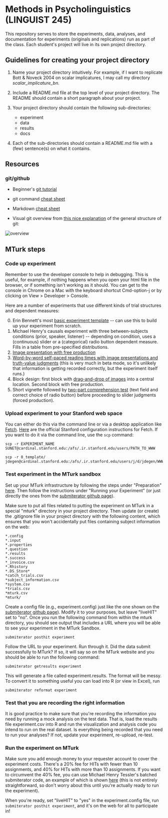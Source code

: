 # Methods in Psycholinguistics (LINGUIST 245)

This repository serves to store the experiments, data, analyses, and documentation for experiments (originals and replications) run as part of the class. Each student's project will live in its own project directory.

## Guidelines for creating your project directory

1. Name your project directory intuitively. For example, if I want to replicate Bott & Noveck 2004 on scalar implicatures, I may call my directory *scalar_implicature_bn*. 

2. Include a README.md file at the top level of your project directory. The README should contain a short paragraph about your project.

3. Your project directory should contain the following sub-directories:

	- experiment
	- data
	- results
	- docs

4. Each of the sub-directories should contain a README.md file with a (few) sentence(s) on what it contains. 

## Resources

### git/github

- Beginner's [git tutorial](https://try.github.io/)

- git command [cheat sheet](https://services.github.com/on-demand/downloads/github-git-cheat-sheet.pdf)

- Markdown [cheat sheet](https://github.com/adam-p/markdown-here/wiki/Markdown-Cheatsheet)

- Visual git overview from [this nice explanation](https://git-scm.com/book/en/v2/Getting-Started-Git-Basics) of the general structure of git:

![overview](https://git-scm.com/book/en/v2/images/areas.png)


## MTurk steps

### Code up experiment 

Remember to use the developer console to help in debugging. This is useful, for example, if nothing happens when you open your html file in the browser, or if something isn't working as it should. You can get to the console in Chrome on a Mac with the keyboard shortcut Cmd-option-j or by clicking on View > Developer > Console.

Here are a number of experiments that use different kinds of trial structures and dependent measures:

0. Erin Bennett's most [basic experiment template](https://github.com/feste/experiment_template) -- can use this to build up your experiment from scratch.
1. Michael Henry's causals experiment with three between-subjects conditions (prior, speaker, listener) -- depending on condition, uses a (continuous) slider or a (categorical) radio button dependent measure. Fills in a table from pre-specified distributions.
2. [Image presentation with free production](http://stanford.edu/~jdegen/18_prod_calibr_targetColorContext/experiment/norming.html)
3. [Word-by-word self-paced reading times with image presentations and truth-value judgments](http://stanford.edu/~jdegen/spr_pilot/experiment/rt.html) (this is very much in beta mode, so it's unlikely that information is getting recorded correctly, but the experiment itself runs.)
4. Block design: first block with [drag-and-drop of images](http://stanford.edu/~jdegen/10_distributional_learning/experiment/norming.html) into a central location. Second block with free production.
5. Short vignette followed by [two-part comprehension test](http://stanford.edu/~jdegen/23_qud_production/alternatives.html) (text field and correct choice of radio button) before proceeding to slider judgments (forced production).


### Upload experiment to your Stanford web space

You can either do this via the command line or via a desktop application like [Fetch](https://uit.stanford.edu/software/fetch). [Here](https://uit.stanford.edu/service/afs/file-transfer/macintosh) are the official Stanford configuration instructions for Fetch. If you want to do it via the command line, use the ```scp``` command:

```
scp -r EXPERIMENT_NAME SUNET@cardinal.stanford.edu:/afs/.ir.stanford.edu/users/PATH_TO_WWW
```

```
scp -r 0_template/ jdegen@cardinal.stanford.edu:/afs/.ir.stanford.edu/users/j/d/jdegen/WWW
```


### Test experiment in the MTurk sandbox

Set up your MTurk infrastructure by following the steps under "Preparation" [here](https://cocolab.stanford.edu/mturk-tools.html). Then follow the instructions under "Running your Experiment" (or just directly the ones from the [submiterator github page](https://github.com/feste/Submiterator)). 

Make sure to put all files related to putting the experiment on MTurk in a special "mturk" directory in your project directory. Then update (or create) the .gitignore file in your project directory with the following content, which ensures that you won't accidentally put files containing subject information on the web:

```
*.config
*.input
*.properties
*.question
*.results
*.success
*_invoice.csv
*.Rhistory
*.DS_Store*
*catch_trials.csv
*subject_information.csv
*system.csv
*trials.csv
*mturk.csv
*mturk/
```

Create a config file (e.g., experiment.config) just like the one shown on the [submiterator github page](https://github.com/feste/Submiterator)). Modify it to your purposes, but leave "liveHIT" set to "no". Once you run the following command from within the mturk directory, you should see output that includes a URL where you will be able to see your experiment in the MTurk Sandbox.

```submiterator posthit experiment```

Follow the URL to your experiment. Run through it. Did the data submit successfully to MTurk? If so, it will say so on the MTurk website and you should be able to run the following command:

```submiterator getresults experiment```

This will generate a file called experiment.results. The format will be messy. To convert it to something useful you can load into R (or view in Excel), run

```submiterator reformat experiment```

### Test that you are recording the right information

It is good practice to make sure that you're recording the information you need by running a mock analysis on the test data. That is, load the results file experiment.csv into R and run the visualization and analysis code you intend to run on the real dataset. Is everything being recorded that you need to run your analyses? If not, update your experiment, re-upload, re-test.

### Run the experiment on MTurk

Make sure you add enough money to your requester account to cover the experiment costs. There's a 20% fee for HITs with fewer than 10 assignments, and 40% for HITs with more than 10 assignments. If you want to circumvent the 40% fee, you can use Michael Henry Tessler's batched submiterator code, an example of which is shown [here](https://github.com/mhtess/mturk-demo) (this is not entirely straightforward, so don't worry about this until you're actually ready to run the experiment).

When you're ready, set "liveHIT" to "yes" in the experiment.config file, run ```submiterator posthit experiment```, and it's on the web for all to participate in!